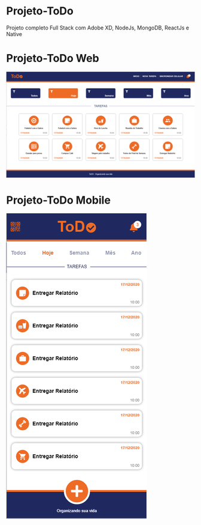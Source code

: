 # Projeto-ToDo
Projeto completo Full Stack com Adobe XD, NodeJs, MongoDB, ReactJs e Native

# Projeto-ToDo Web
![Github](IMG/Web.png)

# Projeto-ToDo Mobile
![Github](IMG/Mobile.png)
